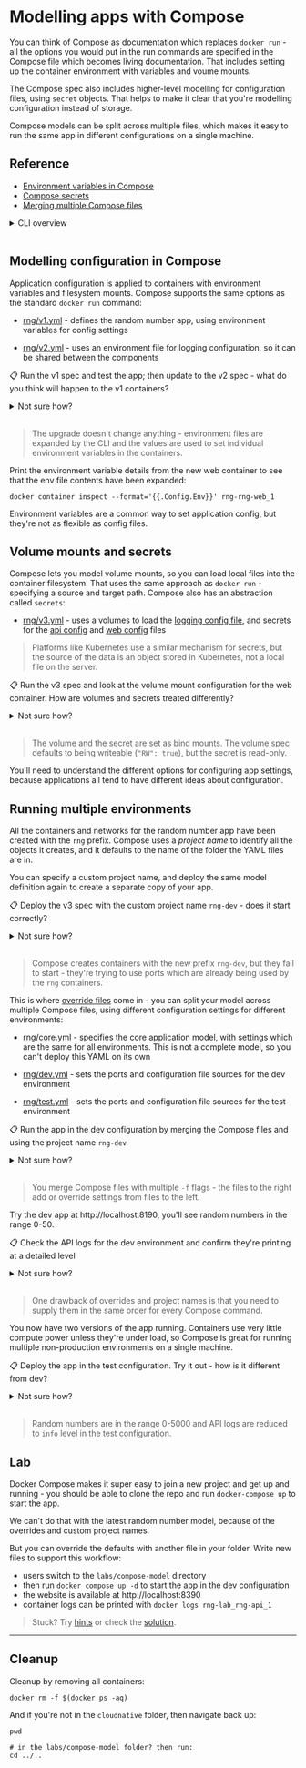 # Modelling apps with Compose

You can think of Compose as documentation which replaces `docker run` - all the options you would put in the run commands are specified in the Compose file which becomes living documentation. That includes setting up the container environment with variables and voume mounts.

The Compose spec also includes higher-level modelling for configuration files, using `secret` objects. That helps to make it clear that you're modelling configuration instead of storage. 

Compose models can be split across multiple files, which makes it easy to run the same app in different configurations on a single machine.

## Reference

- [Environment variables in Compose](https://docs.docker.com/compose/environment-variables/)
- [Compose secrets](https://docs.docker.com/compose/compose-file/compose-file-v3/#secrets)
- [Merging multiple Compose files](https://docs.docker.com/compose/extends/)

<details>
  <summary>CLI overview</summary>

It's the same Docker Compose CLI:

```
docker compose --help
```

> The help text isn't super clear, but you can use the `-f` flag multiple times to build a model from several YAML files.

</details><br/>

## Modelling configuration in Compose

Application configuration is applied to containers with environment variables and filesystem mounts. Compose supports the same options as the standard `docker run` command:

- [rng/v1.yml](./rng/v1.yml) - defines the random number app, using environment variables for config settings

- [rng/v2.yml](./rng/v2.yml) - uses an environment file for logging configuration, so it can be shared between the components

📋 Run the v1 spec and test the app; then update to the v2 spec - what do you think will happen to the v1 containers?

<details>
  <summary>Not sure how?</summary>

```
# deploy v1
docker compose -f labs/compose-model/rng/v1.yml up -d

# try the app at http://localhost:8090

# deploy v2
docker compose -f labs/compose-model/rng/v2.yml up -d
```

</details><br/>

> The upgrade doesn't change anything - environment files are expanded by the CLI and the values are used to set individual environment variables in the containers.

Print the environment variable details from the new web container to see that the env file contents have been expanded:

```
docker container inspect --format='{{.Config.Env}}' rng-rng-web_1
```

Environment variables are a common way to set application config, but they're not as flexible as config files.

## Volume mounts and secrets

Compose lets you model volume mounts, so you can load local files into the container filesystem. That uses the same approach as `docker run` - specifying a source and target path. Compose also has an abstraction called `secrets`:

- [rng/v3.yml](./rng/v3.yml) - uses a volumes to load the [logging config file](./rng/config/dev/logging.json), and secrets for the [api config](./rng/config/dev/api/override.json) and [web config](./rng/config/dev/web/override.json) files

> Platforms like Kubernetes use a similar mechanism for secrets, but the source of the data is an object stored in Kubernetes, not a local file on the server.

📋 Run the v3 spec and look at the volume mount configuration for the web container. How are volumes and secrets treated differently?

<details>
  <summary>Not sure how?</summary>

```
# deploy v3
docker compose -f labs/compose-model/rng/v3.yml up -d

docker inspect rng_rng-web_1
```

</details><br/>

> The volume and the secret are set as bind mounts. The volume spec defaults to being writeable (`"RW": true`), but the secret is read-only.

You'll need to understand the different options for configuring app settings, because applications all tend to have different ideas about configuration.

## Running multiple environments

All the containers and networks for the random number app have been created with the `rng` prefix. Compose uses a _project name_ to identify all the objects it creates, and it defaults to the name of the folder the YAML files are in.

You can specify a custom project name, and deploy the same model definition again to create a separate copy of your app.

📋 Deploy the v3 spec with the custom project name `rng-dev` - does it start correctly?

<details>
  <summary>Not sure how?</summary>

```
# use the -p flag to set a project name:
docker compose  -p rng-dev -f labs/compose-model/rng/v3.yml up -d

# this will fail because ports cannot be used more than once
```

</details><br/>

> Compose creates containers with the new prefix `rng-dev`, but they fail to start - they're trying to use ports which are already being used by the `rng` containers.

This is where [override files](https://docs.docker.com/compose/extends/#multiple-compose-files) come in - you can split your model across multiple Compose files, using different configuration settings for different environments:

- [rng/core.yml](./rng/core.yml) - specifies the core application model, with settings which are the same for all environments. This is not a complete model, so you can't deploy this YAML on its own

- [rng/dev.yml](./rng/dev.yml) - sets the ports and configuration file sources for the dev environment

- [rng/test.yml](./rng/test.yml) - sets the ports and configuration file sources for the test environment

📋 Run the app in the dev configuration by merging the Compose files and using the project name `rng-dev`

<details>
  <summary>Not sure how?</summary>

```
# use -p to set a custom project name, and join files starting
# with the core spec and then adding the dev override:
docker compose -p rng-dev -f labs/compose-model/rng/core.yml -f labs/compose-model/rng/dev.yml up -d
```

</details><br/>

> You merge Compose files with multiple `-f` flags - the files to the right add or override settings from files to the left.

Try the dev app at http://localhost:8190, you'll see random numbers in the range 0-50. 

📋 Check the API logs for the dev environment and confirm they're printing at a detailed level

<details>
  <summary>Not sure how?</summary>

```
# the project name isn't enough for Compose to find the container:
docker compose -p rng-dev logs rng-api

# you need to include the project name and all the override
# files in any Compose commands:
docker compose -p rng-dev -f labs/compose-model/rng/core.yml -f labs/compose-model/rng/dev.yml logs rng-api
```

</details><br/>

> One drawback of overrides and project names is that you need to supply them in the same order for every Compose command.

You now have two versions of the app running. Containers use very little compute power unless they're under load, so Compose is great for running multiple non-production environments on a single machine.

📋 Deploy the app in the test configuration. Try it out - how is it different from dev?

<details>
  <summary>Not sure how?</summary>

```
# make sure to use a new project name and the correct files:
docker compose -p rng-test -f labs/compose-model/rng/core.yml -f labs/compose-model/rng/test.yml up -d

# try the app at http://localhost:8290

# print the API logs:
docker compose -p rng-test -f labs/compose-model/rng/core.yml -f labs/compose-model/rng/test.yml logs rng-api
```

</details><br/>


> Random numbers are in the range 0-5000 and API logs are reduced to `info` level in the test configuration.

## Lab

Docker Compose makes it super easy to join a new project and get up and running - you should be able to clone the repo and run `docker-compose up` to start the app.

We can't do that with the latest random number model, because of the overrides and custom project names.

But you can override the defaults with another file in your folder. Write new files to support this workflow:

- users switch to the `labs/compose-model` directory
- then run `docker compose up -d` to start the app in the dev configuration
- the website is available at http://localhost:8390
- container logs can be printed with `docker logs rng-lab_rng-api_1`

> Stuck? Try [hints](hints.md) or check the [solution](solution.md).

___
## Cleanup

Cleanup by removing all containers:

```
docker rm -f $(docker ps -aq)
```

And if you're not in the `cloudnative` folder, then navigate back up:

```
pwd

# in the labs/compose-model folder? then run:
cd ../..
```
